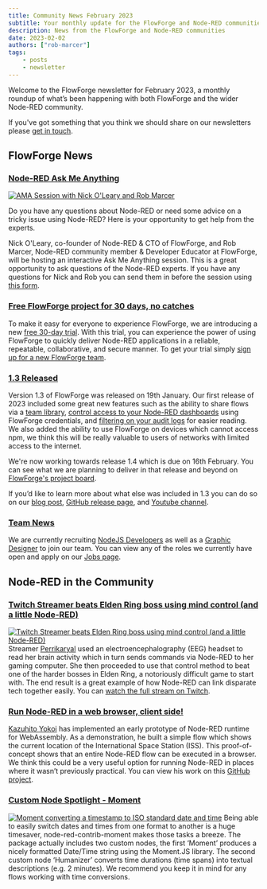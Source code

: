 ```yaml
---
title: Community News February 2023
subtitle: Your monthly update for the FlowForge and Node-RED communities
description: News from the FlowForge and Node-RED communities
date: 2023-02-02
authors: ["rob-marcer"]
tags:
    - posts
    - newsletter
---
```


Welcome to the FlowForge newsletter for February 2023, a monthly roundup of what’s been happening with both FlowForge and the wider Node-RED community. 

<!--more-->

If you've got something that you think we should share on our newsletters please [get in touch](mailto:contact@flowforge.com).

## FlowForge News

### [Node-RED Ask Me Anything](https://flowforge.com/ask-me-anything/ama-nodered/)
[![AMA Session with Nick O'Leary and Rob Marcer](https://flowforge.com/images/webinars/ama-node-red.png)](https://flowforge.com/ask-me-anything/ama-nodered/)

Do you have any questions about Node-RED or need some advice on a tricky issue using Node-RED? Here is your opportunity to get help from the experts.

Nick O'Leary, co-founder of Node-RED & CTO of FlowForge, and Rob Marcer, Node-RED community member & Developer Educator at FlowForge, will be hosting an interactive Ask Me Anything session. This is a great opportunity to ask questions of the Node-RED experts. If you have any questions for Nick and Rob you can send them in before the session using [this form](https://docs.google.com/forms/d/e/1FAIpQLSdfPq4lAQjdvqhTpoYtKiMNgP8vcMhZsAf_AG0MHuVMRK83_Q/viewform).

### [Free FlowForge project for 30 days, no catches](https://app.flowforge.com/account/create)
To make it easy for everyone to experience FlowForge, we are introducing a new [free 30-day trial](https://app.flowforge.com/account/create). With this trial, you can experience the power of using FlowForge to quickly deliver Node-RED applications in a reliable, repeatable, collaborative, and secure manner. To get your trial simply [sign up for a new FlowForge team](https://app.flowforge.com/account/create).

### [1.3 Released](http://flowforge.com/blog/2022/12/flowforge-1-3-0-released)
Version 1.3 of FlowForge was released on 19th January. Our first release of 2023 included some great new features such as the ability to share flows via a [team library](https://www.youtube.com/watch?v=B7XK3TUklUU), [control access to your Node-RED dashboards](https://www.youtube.com/watch?v=JRk-Cf7eNIo) using FlowForge credentials, and [filtering on your audit logs](https://www.youtube.com/watch?v=p0Vuy5x42Go) for easier reading. We also added the ability to use FlowForge on devices which cannot access npm, we think this will be really valuable to users of networks with limited access to the internet.

We're now working towards release 1.4 which is due on 16th February. You can see what we are planning to deliver in that release and beyond on [FlowForge's project board](https://github.com/orgs/flowforge/projects/5).

If you’d like to learn more about what else was included in 1.3 you can do so on our [blog post](http://flowforge.com/blog/2022/12/flowforge-1-3-0-released/), [GitHub release page](https://github.com/flowforge/flowforge/releases/tag/v1.3.0), and [Youtube channel](https://www.youtube.com/watch?v=ey3xv5j5x7k).

### [Team News](https://flowforge.com/team)
We are currently recruiting [NodeJS Developers](https://boards.greenhouse.io/flowforge/jobs/4463977004) as well as a [Graphic Designer](https://boards.greenhouse.io/flowforge/jobs/4785058004) to join our team. You can view any of the roles we currently have open and apply on our [Jobs page](https://boards.greenhouse.io/flowforge).

## Node-RED in the Community

### [Twitch Streamer beats Elden Ring boss using mind control (and a little Node-RED)](https://www.vice.com/en/article/bvmqmm/watch-an-elden-ring-streamer-beat-a-boss-using-her-thoughts)
[![Twitch Streamer beats Elden Ring boss using mind control (and a little Node-RED)](../images/twitch.webp)](https://www.vice.com/en/article/bvmqmm/watch-an-elden-ring-streamer-beat-a-boss-using-her-thoughts)
Streamer [Perrikaryal](https://www.twitch.tv/videos/1717013810) used an electroencephalography (EEG) headset to read her brain activity which in turn sends commands via Node-RED to her gaming computer. She then proceeded to use that control method to beat one of the harder bosses in Elden Ring, a notoriously difficult game to start with. The end result is a great example of how Node-RED can link disparate tech together easily. You can [watch the full stream on Twitch](https://www.twitch.tv/videos/1722048787).

### [Run Node-RED in a web browser, client side!](https://www.linkedin.com/posts/kazuhitoyokoi_nodered-webassembly-activity-7015696090112958464-F3MA/?utm_source=share&utm_medium=member_android)
[Kazuhito Yokoi](https://www.linkedin.com/in/kazuhitoyokoi/) has implemented an early prototype of Node-RED runtime for WebAssembly. As a demonstration, he built a simple flow which shows the current location of the International Space Station (ISS). This proof-of-concept shows that an entire Node-RED flow can be executed in a browser. We think this could be a very useful option for running Node-RED in places where it wasn’t previously practical. You can view his work on this [GitHub project](https://github.com/kazuhitoyokoi/node-red-wasm).

### [Custom Node Spotlight - Moment](https://flows.nodered.org/node/node-red-contrib-moment)
[![Moment converting a timestamp to ISO standard date and time](../images/moment.png)](https://flows.nodered.org/node/node-red-contrib-moment)
Being able to easily switch dates and times from one format to another is a huge timesaver, node-red-contrib-moment makes those tasks a breeze. The package actually includes two custom nodes, the first ‘Moment’ produces a nicely formatted Date/Time string using the Moment.JS library. The second custom node ‘Humanizer’ converts time durations (time spans) into textual descriptions (e.g. 2 minutes). We recommend you keep it in mind for any flows working with time conversions.